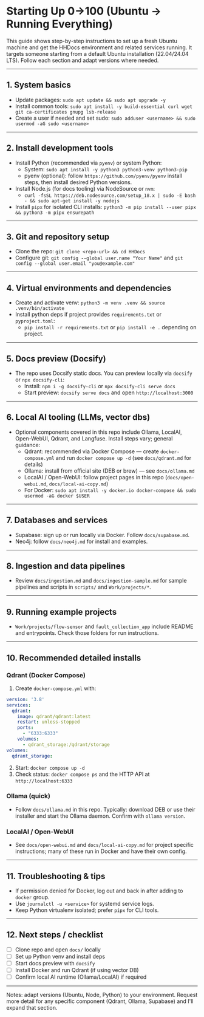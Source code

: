 # Starting Up 0→100 (Ubuntu → Running Everything)

This guide shows step-by-step instructions to set up a fresh Ubuntu machine and get the HHDocs environment and related services running. It targets someone starting from a default Ubuntu installation (22.04/24.04 LTS). Follow each section and adapt versions where needed.

---

## 1. System basics
- Update packages: `sudo apt update && sudo apt upgrade -y`
- Install common tools: `sudo apt install -y build-essential curl wget git ca-certificates gnupg lsb-release`
- Create a user if needed and set sudo: `sudo adduser <username> && sudo usermod -aG sudo <username>`

---

## 2. Install development tools
- Install Python (recommended via `pyenv`) or system Python:
  - System: `sudo apt install -y python3 python3-venv python3-pip`
  - pyenv (optional): follow `https://github.com/pyenv/pyenv` install steps, then install desired Python versions.
- Install Node.js (for docs tooling) via NodeSource or `nvm`:
  - `curl -fsSL https://deb.nodesource.com/setup_18.x | sudo -E bash - && sudo apt-get install -y nodejs`
- Install `pipx` for isolated CLI installs: `python3 -m pip install --user pipx && python3 -m pipx ensurepath`

---

## 3. Git and repository setup
- Clone the repo: `git clone <repo-url> && cd HHDocs`
- Configure git: `git config --global user.name "Your Name"` and `git config --global user.email "you@example.com"`

---

## 4. Virtual environments and dependencies
- Create and activate venv: `python3 -m venv .venv && source .venv/bin/activate`
- Install python deps if project provides `requirements.txt` or `pyproject.toml`:
  - `pip install -r requirements.txt` or `pip install -e .` depending on project.

---

## 5. Docs preview (Docsify)
- The repo uses Docsify static docs. You can preview locally via `docsify` or `npx docsify-cli`:
  - Install: `npm i -g docsify-cli` or `npx docsify-cli serve docs`
  - Start preview: `docsify serve docs` and open `http://localhost:3000`

---

## 6. Local AI tooling (LLMs, vector dbs)
- Optional components covered in this repo include Ollama, LocalAI, Open-WebUI, Qdrant, and Langfuse. Install steps vary; general guidance:
  - Qdrant: recommended via Docker Compose — create `docker-compose.yml` and run `docker compose up -d` (see `docs/qdrant.md` for details)
  - Ollama: install from official site (DEB or brew) — see `docs/ollama.md`
  - LocalAI / Open-WebUI: follow project pages in this repo (`docs/open-webui.md`, `docs/local-ai-copy.md`)
  - For Docker: `sudo apt install -y docker.io docker-compose && sudo usermod -aG docker $USER`

---

## 7. Databases and services
- Supabase: sign up or run locally via Docker. Follow `docs/supabase.md`.
- Neo4j: follow `docs/neo4j.md` for install and examples.

---

## 8. Ingestion and data pipelines
- Review `docs/ingestion.md` and `docs/ingestion-sample.md` for sample pipelines and scripts in `scripts/` and `Work/projects/*`.

---

## 9. Running example projects
- `Work/projects/flow-sensor` and `fault_collection_app` include README and entrypoints. Check those folders for run instructions.

---

## 10. Recommended detailed installs

### Qdrant (Docker Compose)
1. Create `docker-compose.yml` with:

```yaml
version: '3.8'
services:
  qdrant:
    image: qdrant/qdrant:latest
    restart: unless-stopped
    ports:
      - "6333:6333"
    volumes:
      - qdrant_storage:/qdrant/storage
volumes:
  qdrant_storage:
```

2. Start: `docker compose up -d`
3. Check status: `docker compose ps` and the HTTP API at `http://localhost:6333`

### Ollama (quick)
- Follow `docs/ollama.md` in this repo. Typically: download DEB or use their installer and start the Ollama daemon. Confirm with `ollama version`.

### LocalAI / Open-WebUI
- See `docs/open-webui.md` and `docs/local-ai-copy.md` for project specific instructions; many of these run in Docker and have their own config.

---

## 11. Troubleshooting & tips
- If permission denied for Docker, log out and back in after adding to `docker` group.
- Use `journalctl -u <service>` for systemd service logs.
- Keep Python virtualenv isolated; prefer `pipx` for CLI tools.

---

## 12. Next steps / checklist
- [ ] Clone repo and open `docs/` locally
- [ ] Set up Python venv and install deps
- [ ] Start docs preview with `docsify`
- [ ] Install Docker and run Qdrant (if using vector DB)
- [ ] Confirm local AI runtime (Ollama/LocalAI) if required

---
Notes: adapt versions (Ubuntu, Node, Python) to your environment. Request more detail for any specific component (Qdrant, Ollama, Supabase) and I'll expand that section.
